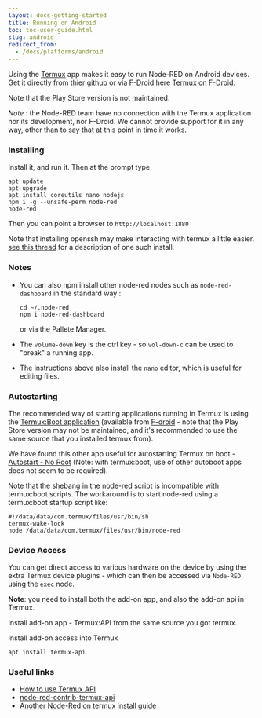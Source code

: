```yaml
---
layout: docs-getting-started
title: Running on Android
toc: toc-user-guide.html
slug: android
redirect_from:
  - /docs/platforms/android
---
```


Using the [Termux](https://termux.com) app makes it easy to run
Node-RED on Android devices. Get it directly from thier [github](https://github.com/termux/termux-app#github) or via [F-Droid](https://f-droid.org/) here [Termux on F-Droid](https://f-droid.org/en/packages/com.termux/).

Note that the Play Store version is not maintained.

<div class="doc-callout"><em>Note</em> : the Node-RED team have no connection
with the Termux application nor its development, nor F-Droid. We cannot provide support for
it in any way, other than to say that at this point in time it works.</div>

### Installing

Install it, and run it. Then at the prompt type

    apt update
    apt upgrade
    apt install coreutils nano nodejs
    npm i -g --unsafe-perm node-red
    node-red

Then you can point a browser to `http://localhost:1880`

Note that installing openssh may make interacting with termux a little easier.  [see this thread](https://discourse.nodered.org/t/android-termux-playstore-no-longer-a-recommended-install-source/85034/4) for a description of one such install.

### Notes

 - You can also npm install other node-red nodes such as `node-red-dashboard` in the standard way :

       cd ~/.node-red
       npm i node-red-dashboard
   
   or via the Pallete Manager.

 - The `volume-down` key is the ctrl key - so `vol-down-c` can be used to "break" a running app.
 - The instructions above also install the `nano` editor, which is useful for editing files.

### Autostarting

The recommended way of starting applications running in Termux is using the [Termux:Boot application](https://github.com/termux/termux-boot) (available from [F-droid](https://f-droid.org/en/packages/com.termux.boot/) - note that the Play Store version may not be maintained, and it's recommended to use the same source that you installed termux from).

We have found this other app useful for autostarting Termux on boot - <a href="https://play.google.com/store/apps/details?id=com.autostart&amp;hl=en_GB">Autostart - No Root</a> (Note: with termux:boot, use of other autoboot apps does not seem to be required).

Note that the shebang in the node-red script is incompatible with termux:boot scripts.  The workaround is to start node-red using a termux:boot startup script like:

```
#!/data/data/com.termux/files/usr/bin/sh
termux-wake-lock
node /data/data/com.termux/files/usr/bin/node-red
```

### Device Access

You can get direct access to various hardware on the device by using the extra
Termux device plugins - which can then be accessed via `Node-RED` using the `exec`
node.

**Note**: you need to install both the add-on app, and also the add-on api in Termux.

Install add-on app - Termux:API from the same source you got termux.

Install add-on access into Termux

    apt install termux-api

### Useful links

 - [How to use Termux API](https://wiki.termux.com/wiki/Termux:API)
 - [node-red-contrib-termux-api](https://flows.nodered.org/node/node-red-contrib-termux-api)
 - [Another Node-Red on termux install guide](https://che-adrian.medium.com/install-node-red-on-an-android-device-using-the-termux-app-1e1679ae876)

  

